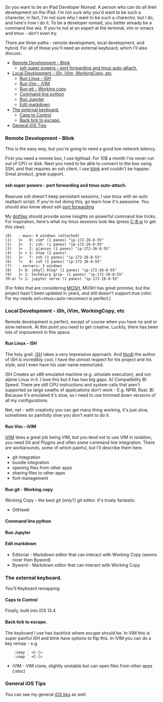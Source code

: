 So you want to be an iPad Developer Nomad. A person who can do all their development on the iPad. I'm not sure why you'd want to be such a charecter, in fact, I'm not sure why I want to be such a charector, but I do, and here's how I do it. To be a developer nomad, you better already be a command line wiz. If you're not at an expert at the terminal, vim or emacs and tmux - don't even try.

There are three paths - remote development, local development, and hybrid. For all of these you'll need an external keyboard, which I'll also discuss.

<!-- prettier-ignore-start -->
<!-- vim-markdown-toc GFM -->

- [Remote Development - Blink](#remote-development---blink)
    - [ssh super powers - port forwarding and tmux auto-attach.](#ssh-super-powers---port-forwarding-and-tmux-auto-attach)
- [Local Development - iSh, iVim, WorkingCopy, etc](#local-development---ish-ivim-workingcopy-etc)
    - [Run Linux - iSH](#run-linux---ish)
    - [Run Vim - iVIM](#run-vim---ivim)
    - [Run git - Working copy](#run-git---working-copy)
    - [Command line python](#command-line-python)
    - [Run Jupyter](#run-jupyter)
    - [Edit markdown](#edit-markdown)
- [The external keyboard.](#the-external-keyboard)
    - [Caps to Control](#caps-to-control)
    - [Back tick to escape.](#back-tick-to-escape)
- [General iOS Tips](#general-ios-tips)

<!-- vim-markdown-toc -->
<!-- prettier-ignore-end -->

### Remote Development - Blink

This is the easy way, but you're going to need a good low network latency.

First you need a remote box, I use lightsail. For 10\$ a month I've never run out of CPU or disk. Next you need to be able to connect to the box using SSH, and that requires an ssh client. I use [blink](https://blink.sh/) and couldn't be happier. Great product, great support.

#### ssh super powers - port forwarding and tmux auto-attach.

Beacuse ssh doesn't keep persistant sessions, I use tmux with an auto reattach script. If you're not doing this, go learn how it's awesome. You should also know about ssh [port forwarding](https://github.com/idvorkin/techdiary#ssh)

My [dotfiles](https://github.com/idvorkin/settings) should provide some insights on powerful command line tricks. For inspiration, here's what my tmux sessions look like (press [C-B w](https://github.com/idvorkin/Settings/blob/master/shared/.tmux.conf) to get this view)

```
(0)   - main: 6 windows (attached)
(1)   ├>   0: vim* (1 panes) "ip-172-26-8-55"
(2)   ├>   1: zsh- (1 panes) "ip-172-26-8-55"
(3)   ├>   2: glances (1 panes) "ip-172-26-8-55"
(4)   ├> + 3: ntop (2 panes)
(5)   ├>   7: zsh (1 panes) "ip-172-26-8-55"
(6)   └>   8: zsh (1 panes) "ip-172-26-8-55"
(7)   - servers: 3 windows
(8)   ├> 0: jekyll blog* (1 panes) "ip-172-26-8-55"
(9)   ├> 1: techdiary grip- (1 panes) "ip-172-26-8-55"
(M-a) └> 2: jupyter serve (1 panes) "ip-172-26-8-55"

```

(For folks that are considering [MOSH](https://mosh.org/), MOSH has great promise, but the project hasn't been updated in years, and still doesn't support true color. For my needs ssh+tmux+auto-reconnect is perfect.)

### Local Development - iSh, iVim, WorkingCopy, etc

Remote development is perfect, except of course when you have no and or slow network. At this point you need to get creative. Luckily, there has been lots of improvemnt in this space.

#### Run Linux - iSH

The holy grail. [iSH](https://iSH.app) takes a very impressive approach. And [tbodt](https://github.com/tbodt/) the author of iSH is incredibly cool, I have the utmost respect for his project and his style, and I even have his user name memorized.

iSH Creates an x86 emulated machine (e.g. simulate execution), and run alpine Linux in it. I love this but it has two big gaps. A) Compatibility B) Speed. There are still CPU instructions and system calls that aren't supported so large swaths of applications don't work - E.g. NPM, Rust. B) Because it's emulated it's slow, so I need to use trimmed down versions of all my configurations.

Net; net - with creativity you can get many thing working, it's just slow, sometimes so painfully slow you don't want to do it.

#### Run Vim - iVIM

[iVIM](https://github.com/terrychou/iVim) does a great job being VIM, but you tend not to use VIM in isolation, you need Git and Plugins and often some command line integration. There are workarounds, some of which painful, but I'll describe them here.

- git integration
- bundle integration
- opening files from other apps
- sharing files to other apps
- font management

#### Run git - Working copy

Working Copy - the best git (only?) git editor. It's truely fantastic.

- GitHawk

#### Command line python

#### Run Jupyter

#### Edit markdown

- Editorial - Markdown editor that can interact with Working Copy (seems nicer then Byword)
- Byword - Markdown editor that can interact with Working Copy

### The external keyboard.

You'll Keyboard remapping

#### Caps to Control

Finally, built into iOS 13.4

#### Back tick to escape.

The keyboard I use has backtick where escape should be. In VIM this is super painful iSH and blink have options to flip this. In iVIM you can do a key remap - e.g.

```
    :imap ` <C-[>
    :cmap ` <C-[>
```

- iVIM - VIM clone, slightly unstable but can open files from other apps (:idoc)

### General iOS Tips

You can see my general [iOS tips](notes/ios.md) as well.
